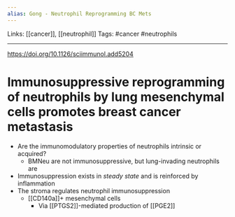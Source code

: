 ```yaml
---
alias: Gong - Neutrophil Reprogramming BC Mets
---
```


Links: [[cancer]], [[neutrophil]]
Tags: #cancer #neutrophils 

---

https://doi.org/10.1126/sciimmunol.add5204

# Immunosuppressive reprogramming of neutrophils by lung mesenchymal cells promotes breast cancer metastasis

- Are the immunomodulatory properties of neutrophils intrinsic or acquired?
	- BMNeu are not immunosuppressive, but lung-invading neutrophils are
- Immunosuppression exists in _steady state_ and is reinforced by inflammation
- The stroma regulates neutrophil immunosuppression
	- [[CD140a]]+ mesenchymal cells
		- Via [[PTGS2]]-mediated production of [[PGE2]]